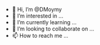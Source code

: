 - 👋 Hi, I’m @DMoymy
- 👀 I’m interested in ...
- 🌱 I’m currently learning ...
- 💞️ I’m looking to collaborate on ...
- 📫 How to reach me ...

<!---
DMoymy/DMoymy is a ✨ special ✨ repository because its `README.md` (this file) appears on your GitHub profile.
You can click the Preview link to take a look at your changes.
--->
